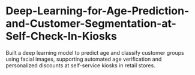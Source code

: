 # Deep-Learning-for-Age-Prediction-and-Customer-Segmentation-at-Self-Check-In-Kiosks
Built a deep learning model to predict age and classify customer groups using facial images, supporting automated age verification and personalized discounts at self-service kiosks in retail stores.
